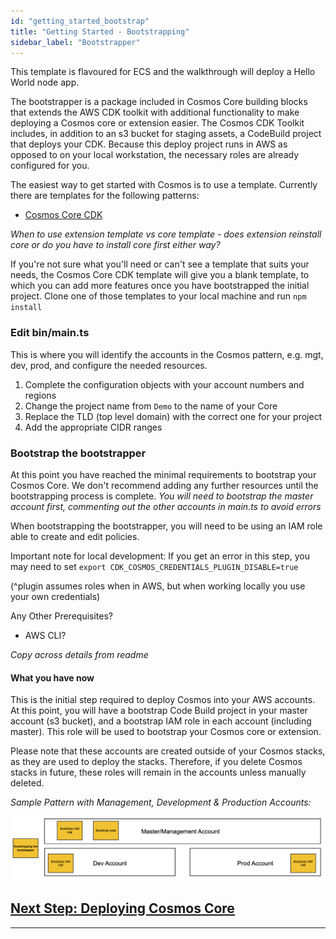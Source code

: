 ```yaml
---
id: "getting_started_bootstrap"
title: "Getting Started - Bootstrapping"
sidebar_label: "Bootstrapper"
---
```


This template is flavoured for ECS and the walkthrough will deploy a Hello World node app.

The bootstrapper is a package included in Cosmos Core building blocks that extends the AWS CDK toolkit with additional functionality to make deploying a Cosmos core or extension easier. The Cosmos CDK Toolkit includes, in addition to an s3 bucket for staging assets, a CodeBuild project that deploys your CDK. Because this deploy project runs in AWS as opposed to on your local workstation, the necessary roles are already configured for you.

The easiest way to get started with Cosmos is to use a template. Currently there are templates for the following patterns:
- [Cosmos Core CDK ](https://github.com/cdk-cosmos/cosmos-core-cdk)

_When to use extension template vs core template - does extension reinstall core or do you have to install core first either way?_

If you're not sure what you'll need or can't see a template that suits your needs, the Cosmos Core CDK template will give you a blank template, to which you can add more features once you have bootstrapped the initial project. Clone one of those templates to your local machine and run `npm install`

### Edit bin/main.ts 
This is where you will identify the accounts in the Cosmos pattern, e.g. mgt, dev, prod, and configure the needed resources.
1. Complete the configuration objects with your account numbers and regions
2. Change the project name from `Demo` to the name of your Core
3. Replace the TLD (top level domain) with the correct one for your project
3. Add the appropriate CIDR ranges

### Bootstrap the bootstrapper
At this point you have reached the minimal requirements to bootstrap your Cosmos Core. We don't recommend adding any further resources until the bootstrapping process is complete. _You will need to bootstrap the master account first, commenting out the other accounts in main.ts to avoid errors_

When bootstrapping the bootstrapper, you will need to be using an IAM role able to create and edit policies.

Important note for local development: If you get an error in this step, you may need to set
`export CDK_COSMOS_CREDENTIALS_PLUGIN_DISABLE=true`

(^plugin assumes roles when in AWS, but when working locally you use your own credentials)

Any Other Prerequisites?
- AWS CLI?

_Copy across details from readme_




#### What you have now
This is the initial step required to deploy Cosmos into your AWS accounts. At this point, you will have a bootstrap Code Build project in your master account (s3 bucket), and a bootstrap IAM role in each account (including master). This role will be used to bootstrap your Cosmos core or extension. 

Please note that these accounts are created outside of your Cosmos stacks, as they are used to deploy the stacks. Therefore, if you delete Cosmos stacks in future, these roles will remain in the accounts unless manually deleted.

_Sample Pattern with Management, Development & Production Accounts:_

![](./assets/getting_started/cosmos-bootstrap.png)

## [Next Step: Deploying Cosmos Core](getting_started_core.md)

***
